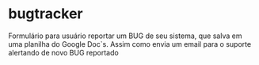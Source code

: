 # bugtracker

Formulário para usuário reportar um BUG de seu sistema, que salva em uma planilha do Google Doc`s. Assim como envia um email para o suporte alertando de novo BUG reportado
